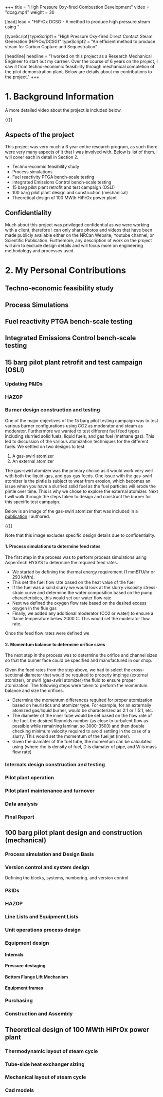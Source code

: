 +++
title = "High Pressure Oxy-fired Combustion Development"
video = "dcsg.mp4"
weight = 30

[lead]
lead = "HiPrOx DCSG - A method to produce high pressure steam using "

[typeScript] 
typeScript1 = "High Pressure Oxy-fired Direct Contact Steam Generation (HiPrOx/DCSG)" 
typeScript2 = "An efficient method to produce steam for Carbon Capture and Sequestration"

[headline]
headline = "I worked on this project as a Research Mechanical Engineer to start out my carreer. Over the course of 6 years on the project, I saw it from techno-economic feasibility through mechanical completion of the pilot demonstration plant. Below are details about my contributions to the project."
+++

# 1. Background Information

A more detailed video about the project is included below.

{{<youtube-responsive mannAO6f70c>}}



## Aspects of the project

This project was very much a 6 year entire research program, as such there were very many aspects of it that I was involved with. Below is list of them. I will cover each in detail in Section 2.

- Techno-econmic feasibility study
- Process simulations
- Fuel reactivity PTGA bench-scale testing
- Integrated Emissions Control bench-scale testing
- 15 barg pilot plant retrofit and test campaign (OSLI)
- 100 barg pilot plant design and construction (mechanical)
- Theoretical design of 100 MWth HiPrOx power plant

## Confidentiality 

Much about this project was privileged confidential as we were working with a client, therefore I can only share photos and videos that have been made publicly available either on the NRCan Website, Youtube channel, or Scientific Publication. Furthemore, any description of work on the project will aim to exclude design details and will focus more on engineering methodology and processes used.

# 2. My Personal Contributions

## Techno-economic feasibility study

## Process Simulations

## Fuel reactivity PTGA bench-scale testing

## Integrated Emissions Control bench-scale testing

## 15 barg pilot plant retrofit and test campaign (OSLI)

### Updating P&IDs

### HAZOP

### Burner design construction and testing

One of the major objectives of the 15 barg pilot testing campaign was to test various burner configurations using CO2 as moderator and steam as moderator. Furthermore we wanted to test different fuel feed types including slurried solid fuels, liquid fuels, and gas fuel (methane gas). This led to discussion of the various atomization techniques for the different fuels. We settled on two designs to test:

1. A gas-swirl atomizer
2. An external atomizer

The gas-swirl atomizer was the primary choice as it would work very well with both the liquid-gas, and gas-gas feeds. One issue with the gas-swirl atomizer is the pintle is subject to wear from erosion, which becomes an issue when you have a slurried solid fuel as the fuel particles will erode the pintle over time. This is why we chose to explore the external atomizer. Next I will walk through the steps taken to design and construct the burner for this specific test campaign.

Below is an image of the gas-swirl atomizer that was included in a [publication](../../publications/scientific-papers/hiprox/hiprox-publication.pdf) I authored. 

{{<image burner.png>}}

Note that this image excludes specific design details due to confidentiality.

#### 1. Process simulations to determine feed rates

The first step in the process was to perform process simulations using AspenTech HYSYS to determine the required feed rates. 

- We started by defining the thermal energy requirement (1 mmBTU/hr or 293 kWth).
- This set the fuel flow rate based on the heat value of the fuel
- If the fuel was a solid slurry we would look at the slurry viscosity stress-strain curve and determine the water composition based on the pump characteristics, this would set our water flow rate 
- Next we defined the oxygen flow rate based on the desired excess oxygen in the flue gas
- Finally, we added any additional moderator (CO2 or water) to ensure a flame temperature below 2000 C. This would set the moderator flow rate.

Once the feed flow rates were defined we 

#### 2. Momentum balance to determine orifice sizes

The next step in the process was to determine the orifice and channel sizes so that the burner face could be specified and manufactured in our shop. 

Given the feed rates from the step above, we had to select the cross-sectional diameter that would be required to properly impinge (external atomizer), or swirl (gas-swirl atomizer) the fluid to ensure proper atomization. The following steps were taken to perform the momentum balance and size the orifices.

- Determine the momentum differences required for proper atomization based on heuristics and atomizer type. For example, for an externally atomized gas/liquid burner, would be characterized as 2:1 or 1.5:1, etc.
- The diameter of the inner tube would be set based on the flow rate of the fuel, the desired Reynolds number (as close to turbulent flow as possible while remaining laminar, so 3000-3500) and then double checking minimum velocity required to avoid settling in the case of a slurry.  This would set the momentum of the fuel jet (inner). 
- Given the diamater of the fuel tube, the momentum can be calculated using (where rho is  density of fuel, D is diamater of pipe, and W is mass flow rate)









### Internals design construction and testing

### Pilot plant operation

### Pilot plant maintenance and turnover

### Data analysis

### Final Report

## 100 barg pilot plant design and construction (mechanical)

### Process simulation and Design Basis

### Version control and system design

Defining the blocks, systems, numbering, and version control

### P&IDs

### HAZOP

### Line Lists and Equipment Lists

### Unit operations process design

### Equipment design
#### Internals
#### Pressure destaging
#### Bottom Flange Lift Mechanism
#### Equipment frames


### Purchasing

### Construction and Assembly


## Theoretical design of 100 MWth HiPrOx power plant

### Thermodynamic layout of steam cycle

### Tube-side heat exchanger sizing

### Mechanical layout of steam cycle

### Cad models